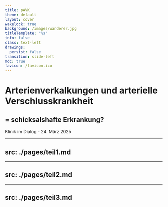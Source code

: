 ```yaml
---
title: pAVK
theme: default
layout: cover
wakelock: true
background: /images/wanderer.jpg
titleTemplate: "%s"
info: false
class: text-left
drawings:
  persist: false
transition: slide-left
mdc: true
favicon: /favicon.ico
---
```


# Arterienverkalkungen und arterielle Verschlusskrankheit

## = schicksalshafte Erkrankung?

<div class='abs-bl m-6'>Klinik im Dialog - 24. März 2025</div>

---
src: ./pages/teil1.md
---

---
src: ./pages/teil2.md
---

---
src: ./pages/teil3.md
---
